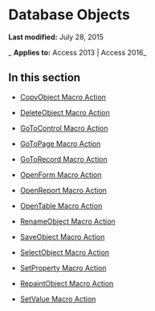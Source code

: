 
# Database Objects

 **Last modified:** July 28, 2015

 _ **Applies to:** Access 2013 | Access 2016_

## In this section


- [CopyObject Macro Action](746f61df-d5db-284a-0897-75820c2be11f.md)
    
- [DeleteObject Macro Action](a8deb2a7-4e73-8696-b8c1-3a3939d813f7.md)
    
- [GoToControl Macro Action](caff76dc-7ca8-4f87-8144-89445ed4600d.md)
    
- [GoToPage Macro Action](611aadff-83b7-e74d-4093-93fb5ce6e3ab.md)
    
- [GoToRecord Macro Action](76f936de-739b-63be-9b28-5b0e111408e6.md)
    
- [OpenForm Macro Action](c519a9d7-99d4-4765-ad96-59c3fe1be9e3.md)
    
- [OpenReport Macro Action](cd35faf2-190d-ac48-cf59-81c1599eb764.md)
    
- [OpenTable Macro Action](4220ad3a-d064-0034-2806-ec1a447cebac.md)
    
- [RenameObject Macro Action](fee04eb0-23c0-5d57-b903-e1ae54f2d25e.md)
    
- [SaveObject Macro Action](85716dfc-f76f-ca47-cc40-f8f88162f85a.md)
    
- [SelectObject Macro Action](a90539a0-c5a0-e997-9c25-e0972d28f2a6.md)
    
- [SetProperty Macro Action](58d2eac3-35b2-e9f8-47e0-62c9b52f2c24.md)
    
- [RepaintObject Macro Action](e8fa7d0b-578c-5071-2bd5-b772b48637a5.md)
    
- [SetValue Macro Action](a08be0c1-a053-45f9-b4ae-709fedc58e8b.md)
    
